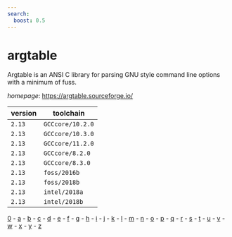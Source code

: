 ```yaml
---
search:
  boost: 0.5
---
```

# argtable

Argtable is an ANSI C library for parsing GNU style  command line options with a minimum of fuss.

*homepage*: <https://argtable.sourceforge.io/>

version | toolchain
--------|----------
``2.13`` | ``GCCcore/10.2.0``
``2.13`` | ``GCCcore/10.3.0``
``2.13`` | ``GCCcore/11.2.0``
``2.13`` | ``GCCcore/8.2.0``
``2.13`` | ``GCCcore/8.3.0``
``2.13`` | ``foss/2016b``
``2.13`` | ``foss/2018b``
``2.13`` | ``intel/2018a``
``2.13`` | ``intel/2018b``

[0](../0/index.md) - [a](../a/index.md) - [b](../b/index.md) - [c](../c/index.md) - [d](../d/index.md) - [e](../e/index.md) - [f](../f/index.md) - [g](../g/index.md) - [h](../h/index.md) - [i](../i/index.md) - [j](../j/index.md) - [k](../k/index.md) - [l](../l/index.md) - [m](../m/index.md) - [n](../n/index.md) - [o](../o/index.md) - [p](../p/index.md) - [q](../q/index.md) - [r](../r/index.md) - [s](../s/index.md) - [t](../t/index.md) - [u](../u/index.md) - [v](../v/index.md) - [w](../w/index.md) - [x](../x/index.md) - [y](../y/index.md) - [z](../z/index.md)

